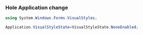 
### Hole  Application  change  

```csharp
using System.Windows.Forms.VisualStyles;

Application.VisualStyleState=VisualStyleState.NoneEnabled; 
```


